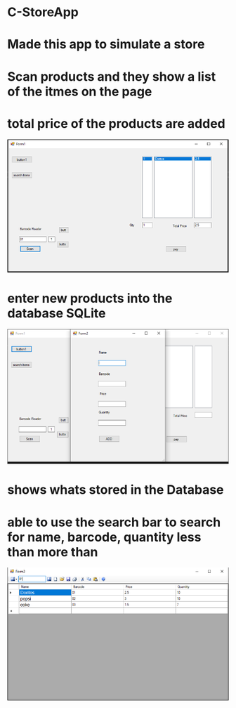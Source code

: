 # C-StoreApp
# Made this app to simulate a store
# Scan products and they show a list of the itmes on the page
# total price of the products are added
![Alt text](AppImages/MainForm.PNG)
# enter new products into the database SQLite
![Alt text](AppImages/Add.PNG)
# shows whats stored in the Database
# able to use the search bar to search for name, barcode, quantity less than more than
![Alt text](AppImages/searchDatabase.PNG)
